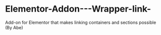 # Elementor-Addon---Wrapper-link-
Add-on for Elementor that makes linking containers and sections possible  (By Abe)
